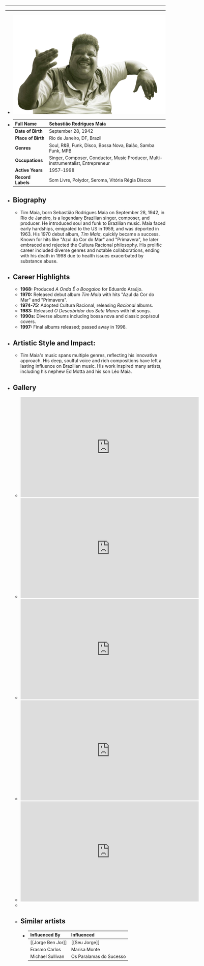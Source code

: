 ---
---

- ---
  ---
- ![tim maia.png](../assets/tim_maia_1717740043648_0.png)
- | **Full Name**     | Sebastião Rodrigues Maia          |
  |-------------------|-----------------------------------|
  | **Date of Birth** | September 28, 1942                |
  | **Place of Birth**| Rio de Janeiro, DF, Brazil        |
  | **Genres**        | Soul, R&B, Funk, Disco, Bossa Nova, Baião, Samba Funk, MPB |
  | **Occupations**   | Singer, Composer, Conductor, Music Producer, Multi-instrumentalist, Entrepreneur |
  | **Active Years**  | 1957–1998                         |
  | **Record Labels** | Som Livre, Polydor, Seroma, Vitória Régia Discos |
- ## **Biography**
	- Tim Maia, born Sebastião Rodrigues Maia on September 28, 1942, in Rio de Janeiro, is a legendary Brazilian singer, composer, and producer. He introduced soul and funk to Brazilian music. Maia faced early hardships, emigrated to the US in 1959, and was deported in 1963. His 1970 debut album, *Tim Maia*, quickly became a success. Known for hits like "Azul da Cor do Mar" and "Primavera", he later embraced and rejected the Cultura Racional philosophy. His prolific career included diverse genres and notable collaborations, ending with his death in 1998 due to health issues exacerbated by substance abuse.
- ## **Career Highlights**
	- **1968:** Produced *A Onda É o Boogaloo* for Eduardo Araújo.
	- **1970:** Released debut album *Tim Maia* with hits "Azul da Cor do Mar" and "Primavera".
	- **1974-75:** Adopted Cultura Racional, releasing *Racional* albums.
	- **1983:** Released *O Descobridor dos Sete Mares* with hit songs.
	- **1990s:** Diverse albums including bossa nova and classic pop/soul covers.
	- **1997:** Final albums released; passed away in 1998.
- ## **Artistic Style and Impact:**
	- Tim Maia's music spans multiple genres, reflecting his innovative approach. His deep, soulful voice and rich compositions have left a lasting influence on Brazilian music. His work inspired many artists, including his nephew Ed Motta and his son Léo Maia.
- ## **Gallery**
	- <iframe width="560" height="315" src="https://www.youtube.com/embed/Nq_AOktdhts?si=TKB0krylapplb2eL" title="YouTube video player" frameborder="0" allow="accelerometer; autoplay; clipboard-write; encrypted-media; gyroscope; picture-in-picture; web-share" referrerpolicy="strict-origin-when-cross-origin" allowfullscreen></iframe>
	- <iframe width="560" height="315" src="https://www.youtube.com/embed/_HLsxDQ_98s?si=NFw31Lh-vaesO2oO" title="YouTube video player" frameborder="0" allow="accelerometer; autoplay; clipboard-write; encrypted-media; gyroscope; picture-in-picture; web-share" referrerpolicy="strict-origin-when-cross-origin" allowfullscreen></iframe>
	- <iframe width="560" height="315" src="https://www.youtube.com/embed/uph0CERrjPM?si=34J5gT26rjdDoRMr" title="YouTube video player" frameborder="0" allow="accelerometer; autoplay; clipboard-write; encrypted-media; gyroscope; picture-in-picture; web-share" referrerpolicy="strict-origin-when-cross-origin" allowfullscreen></iframe>
	- <iframe width="560" height="315" src="https://www.youtube.com/embed/A9kTV-wpiWk?si=0VXFrc_pdCAdjeus" title="YouTube video player" frameborder="0" allow="accelerometer; autoplay; clipboard-write; encrypted-media; gyroscope; picture-in-picture; web-share" referrerpolicy="strict-origin-when-cross-origin" allowfullscreen></iframe>
	- <iframe width="560" height="315" src="https://www.youtube.com/embed/hwUGJXm02ZQ?si=Iw7QHY2xA88auo7F" title="YouTube video player" frameborder="0" allow="accelerometer; autoplay; clipboard-write; encrypted-media; gyroscope; picture-in-picture; web-share" referrerpolicy="strict-origin-when-cross-origin" allowfullscreen></iframe>
	-
	- ## Similar artists
		- | Influenced By       | Influenced            |
		  |---------------------|-----------------------|
		  | [[Jorge Ben Jor]]   | [[Seu Jorge]]            |
		  | Erasmo Carlos   | Marisa Monte         |
		  | Michael Sullivan | Os Paralamas do Sucesso|